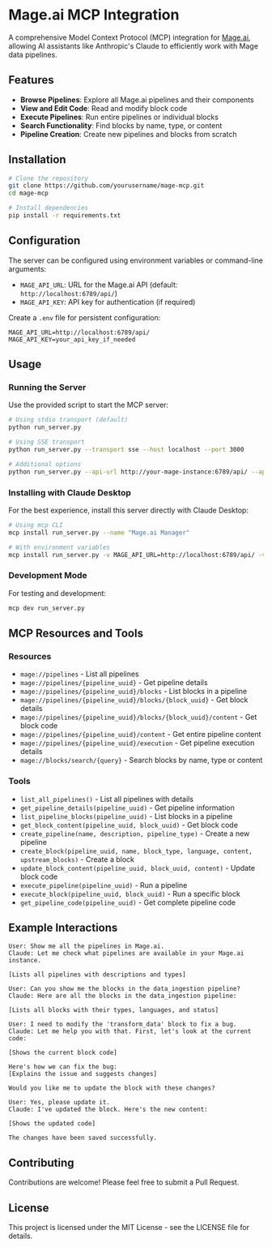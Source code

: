 # Mage.ai MCP Integration

A comprehensive Model Context Protocol (MCP) integration for [Mage.ai](https://mage.ai/), allowing AI assistants like Anthropic's Claude to efficiently work with Mage data pipelines.

## Features

- **Browse Pipelines**: Explore all Mage.ai pipelines and their components
- **View and Edit Code**: Read and modify block code
- **Execute Pipelines**: Run entire pipelines or individual blocks
- **Search Functionality**: Find blocks by name, type, or content
- **Pipeline Creation**: Create new pipelines and blocks from scratch

## Installation

```bash
# Clone the repository
git clone https://github.com/yourusername/mage-mcp.git
cd mage-mcp

# Install dependencies
pip install -r requirements.txt
```

## Configuration

The server can be configured using environment variables or command-line arguments:

- `MAGE_API_URL`: URL for the Mage.ai API (default: `http://localhost:6789/api/`)
- `MAGE_API_KEY`: API key for authentication (if required)

Create a `.env` file for persistent configuration:

```
MAGE_API_URL=http://localhost:6789/api/
MAGE_API_KEY=your_api_key_if_needed
```

## Usage

### Running the Server

Use the provided script to start the MCP server:

```bash
# Using stdio transport (default)
python run_server.py

# Using SSE transport
python run_server.py --transport sse --host localhost --port 3000

# Additional options
python run_server.py --api-url http://your-mage-instance:6789/api/ --api-key your_key --debug
```

### Installing with Claude Desktop

For the best experience, install this server directly with Claude Desktop:

```bash
# Using mcp CLI
mcp install run_server.py --name "Mage.ai Manager"

# With environment variables
mcp install run_server.py -v MAGE_API_URL=http://localhost:6789/api/ -v MAGE_API_KEY=your_key
```

### Development Mode

For testing and development:

```bash
mcp dev run_server.py
```

## MCP Resources and Tools

### Resources

- `mage://pipelines` - List all pipelines
- `mage://pipelines/{pipeline_uuid}` - Get pipeline details
- `mage://pipelines/{pipeline_uuid}/blocks` - List blocks in a pipeline
- `mage://pipelines/{pipeline_uuid}/blocks/{block_uuid}` - Get block details
- `mage://pipelines/{pipeline_uuid}/blocks/{block_uuid}/content` - Get block code
- `mage://pipelines/{pipeline_uuid}/content` - Get entire pipeline content
- `mage://pipelines/{pipeline_uuid}/execution` - Get pipeline execution details
- `mage://blocks/search/{query}` - Search blocks by name, type or content

### Tools

- `list_all_pipelines()` - List all pipelines with details
- `get_pipeline_details(pipeline_uuid)` - Get pipeline information
- `list_pipeline_blocks(pipeline_uuid)` - List blocks in a pipeline
- `get_block_content(pipeline_uuid, block_uuid)` - Get block code
- `create_pipeline(name, description, pipeline_type)` - Create a new pipeline
- `create_block(pipeline_uuid, name, block_type, language, content, upstream_blocks)` - Create a block
- `update_block_content(pipeline_uuid, block_uuid, content)` - Update block code
- `execute_pipeline(pipeline_uuid)` - Run a pipeline
- `execute_block(pipeline_uuid, block_uuid)` - Run a specific block
- `get_pipeline_code(pipeline_uuid)` - Get complete pipeline code

## Example Interactions

```
User: Show me all the pipelines in Mage.ai.
Claude: Let me check what pipelines are available in your Mage.ai instance.

[Lists all pipelines with descriptions and types]

User: Can you show me the blocks in the data_ingestion pipeline?
Claude: Here are all the blocks in the data_ingestion pipeline:

[Lists all blocks with their types, languages, and status]

User: I need to modify the 'transform_data' block to fix a bug.
Claude: Let me help you with that. First, let's look at the current code:

[Shows the current block code]

Here's how we can fix the bug:
[Explains the issue and suggests changes]

Would you like me to update the block with these changes?

User: Yes, please update it.
Claude: I've updated the block. Here's the new content:

[Shows the updated code]

The changes have been saved successfully.
```

## Contributing

Contributions are welcome! Please feel free to submit a Pull Request.

## License

This project is licensed under the MIT License - see the LICENSE file for details.
